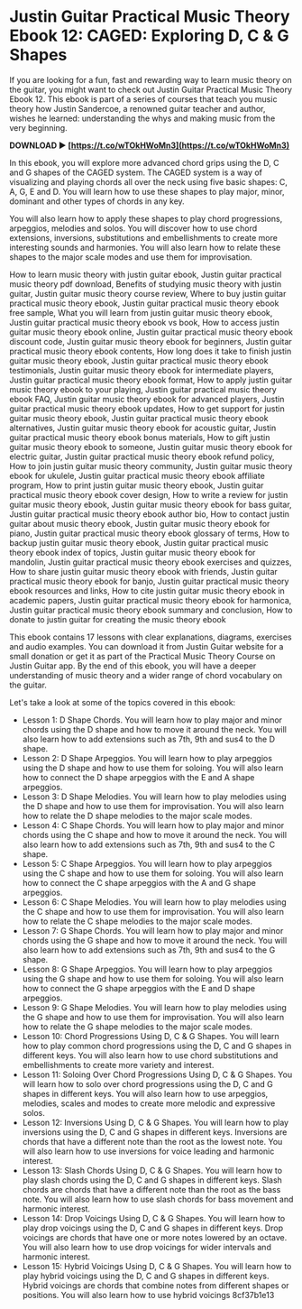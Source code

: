 
 
# Justin Guitar Practical Music Theory Ebook 12: CAGED: Exploring D, C & G Shapes
 
If you are looking for a fun, fast and rewarding way to learn music theory on the guitar, you might want to check out Justin Guitar Practical Music Theory Ebook 12. This ebook is part of a series of courses that teach you music theory how Justin Sandercoe, a renowned guitar teacher and author, wishes he learned: understanding the whys and making music from the very beginning.
 
**DOWNLOAD ► [https://t.co/wTOkHWoMn3](https://t.co/wTOkHWoMn3)**


 
In this ebook, you will explore more advanced chord grips using the D, C and G shapes of the CAGED system. The CAGED system is a way of visualizing and playing chords all over the neck using five basic shapes: C, A, G, E and D. You will learn how to use these shapes to play major, minor, dominant and other types of chords in any key.
 
You will also learn how to apply these shapes to play chord progressions, arpeggios, melodies and solos. You will discover how to use chord extensions, inversions, substitutions and embellishments to create more interesting sounds and harmonies. You will also learn how to relate these shapes to the major scale modes and use them for improvisation.
 
How to learn music theory with justin guitar ebook,  Justin guitar practical music theory pdf download,  Benefits of studying music theory with justin guitar,  Justin guitar music theory course review,  Where to buy justin guitar practical music theory ebook,  Justin guitar practical music theory ebook free sample,  What you will learn from justin guitar music theory ebook,  Justin guitar practical music theory ebook vs book,  How to access justin guitar music theory ebook online,  Justin guitar practical music theory ebook discount code,  Justin guitar music theory ebook for beginners,  Justin guitar practical music theory ebook contents,  How long does it take to finish justin guitar music theory ebook,  Justin guitar practical music theory ebook testimonials,  Justin guitar music theory ebook for intermediate players,  Justin guitar practical music theory ebook format,  How to apply justin guitar music theory ebook to your playing,  Justin guitar practical music theory ebook FAQ,  Justin guitar music theory ebook for advanced players,  Justin guitar practical music theory ebook updates,  How to get support for justin guitar music theory ebook,  Justin guitar practical music theory ebook alternatives,  Justin guitar music theory ebook for acoustic guitar,  Justin guitar practical music theory ebook bonus materials,  How to gift justin guitar music theory ebook to someone,  Justin guitar music theory ebook for electric guitar,  Justin guitar practical music theory ebook refund policy,  How to join justin guitar music theory community,  Justin guitar music theory ebook for ukulele,  Justin guitar practical music theory ebook affiliate program,  How to print justin guitar music theory ebook,  Justin guitar practical music theory ebook cover design,  How to write a review for justin guitar music theory ebook,  Justin guitar music theory ebook for bass guitar,  Justin guitar practical music theory ebook author bio,  How to contact justin guitar about music theory ebook,  Justin guitar music theory ebook for piano,  Justin guitar practical music theory ebook glossary of terms,  How to backup justin guitar music theory ebook,  Justin guitar practical music theory ebook index of topics,  Justin guitar music theory ebook for mandolin,  Justin guitar practical music theory ebook exercises and quizzes,  How to share justin guitar music theory ebook with friends,  Justin guitar practical music theory ebook for banjo,  Justin guitar practical music theory ebook resources and links,  How to cite justin guitar music theory ebook in academic papers,  Justin guitar practical music theory ebook for harmonica,  Justin guitar practical music theory ebook summary and conclusion,  How to donate to justin guitar for creating the music theory ebook
 
This ebook contains 17 lessons with clear explanations, diagrams, exercises and audio examples. You can download it from Justin Guitar website for a small donation or get it as part of the Practical Music Theory Course on Justin Guitar app. By the end of this ebook, you will have a deeper understanding of music theory and a wider range of chord vocabulary on the guitar.
  
Let's take a look at some of the topics covered in this ebook:
 
- Lesson 1: D Shape Chords. You will learn how to play major and minor chords using the D shape and how to move it around the neck. You will also learn how to add extensions such as 7th, 9th and sus4 to the D shape.
- Lesson 2: D Shape Arpeggios. You will learn how to play arpeggios using the D shape and how to use them for soloing. You will also learn how to connect the D shape arpeggios with the E and A shape arpeggios.
- Lesson 3: D Shape Melodies. You will learn how to play melodies using the D shape and how to use them for improvisation. You will also learn how to relate the D shape melodies to the major scale modes.
- Lesson 4: C Shape Chords. You will learn how to play major and minor chords using the C shape and how to move it around the neck. You will also learn how to add extensions such as 7th, 9th and sus4 to the C shape.
- Lesson 5: C Shape Arpeggios. You will learn how to play arpeggios using the C shape and how to use them for soloing. You will also learn how to connect the C shape arpeggios with the A and G shape arpeggios.
- Lesson 6: C Shape Melodies. You will learn how to play melodies using the C shape and how to use them for improvisation. You will also learn how to relate the C shape melodies to the major scale modes.
- Lesson 7: G Shape Chords. You will learn how to play major and minor chords using the G shape and how to move it around the neck. You will also learn how to add extensions such as 7th, 9th and sus4 to the G shape.
- Lesson 8: G Shape Arpeggios. You will learn how to play arpeggios using the G shape and how to use them for soloing. You will also learn how to connect the G shape arpeggios with the E and D shape arpeggios.
- Lesson 9: G Shape Melodies. You will learn how to play melodies using the G shape and how to use them for improvisation. You will also learn how to relate the G shape melodies to the major scale modes.
- Lesson 10: Chord Progressions Using D, C & G Shapes. You will learn how to play common chord progressions using the D, C and G shapes in different keys. You will also learn how to use chord substitutions and embellishments to create more variety and interest.
- Lesson 11: Soloing Over Chord Progressions Using D, C & G Shapes. You will learn how to solo over chord progressions using the D, C and G shapes in different keys. You will also learn how to use arpeggios, melodies, scales and modes to create more melodic and expressive solos.
- Lesson 12: Inversions Using D, C & G Shapes. You will learn how to play inversions using the D, C and G shapes in different keys. Inversions are chords that have a different note than the root as the lowest note. You will also learn how to use inversions for voice leading and harmonic interest.
- Lesson 13: Slash Chords Using D, C & G Shapes. You will learn how to play slash chords using the D, C and G shapes in different keys. Slash chords are chords that have a different note than the root as the bass note. You will also learn how to use slash chords for bass movement and harmonic interest.
- Lesson 14: Drop Voicings Using D, C & G Shapes. You will learn how to play drop voicings using the D, C and G shapes in different keys. Drop voicings are chords that have one or more notes lowered by an octave. You will also learn how to use drop voicings for wider intervals and harmonic interest.
- Lesson 15: Hybrid Voicings Using D, C & G Shapes. You will learn how to play hybrid voicings using the D, C and G shapes in different keys. Hybrid voicings are chords that combine notes from different shapes or positions. You will also learn how to use hybrid voicings 8cf37b1e13


